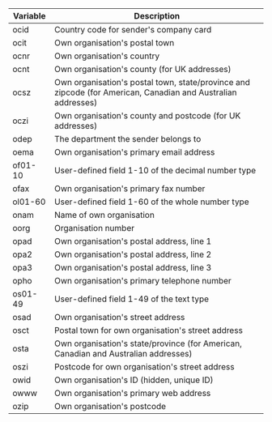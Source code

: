 <!-- markdownlint-disable-file MD041 -->
| Variable | Description |
|---|---|
| ocid | Country code for sender's company card |
| ocit | Own organisation's postal town |
| ocnr | Own organisation's country |
| ocnt | Own organisation's county (for UK addresses) |
| ocsz | Own organisation's postal town, state/province and zipcode (for American, Canadian and Australian addresses) |
| oczi | Own organisation's county and postcode (for UK addresses) |
| odep | The department the sender belongs to |
| oema | Own organisation's primary email address |
| of01-10 | User-defined field 1-10 of the decimal number type |
| ofax | Own organisation's primary fax number |
| ol01-60 | User-defined field 1-60 of the whole number type |
| onam | Name of own organisation |
| oorg | Organisation number |
| opad | Own organisation's postal address, line 1 |
| opa2 | Own organisation's postal address, line 2 |
| opa3 | Own organisation's postal address, line 3 |
| opho | Own organisation's primary telephone number |
| os01-49 | User-defined field 1-49 of the text type |
| osad | Own organisation's street address |
| osct | Postal town for own organisation's street address |
| osta | Own organisation's state/province (for American, Canadian and Australian addresses) |
| oszi | Postcode for own organisation's street address |
| owid | Own organisation's ID (hidden, unique ID) |
| owww | Own organisation's primary web address |
| ozip | Own organisation's postcode |
